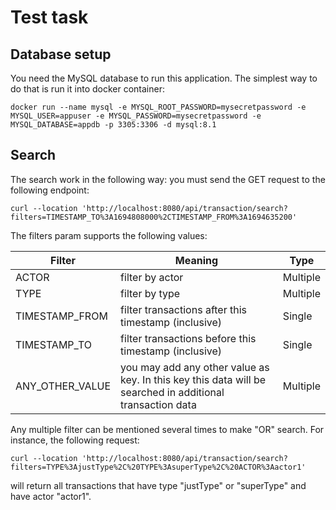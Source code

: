 # Test task

## Database setup

You need the MySQL database to run this application. The simplest way to do that is run it into docker container:

```
docker run --name mysql -e MYSQL_ROOT_PASSWORD=mysecretpassword -e MYSQL_USER=appuser -e MYSQL_PASSWORD=mysecretpassword -e MYSQL_DATABASE=appdb -p 3305:3306 -d mysql:8.1
```

## Search

The search work in the following way: you must send the GET request to the following endpoint:

```
curl --location 'http://localhost:8080/api/transaction/search?filters=TIMESTAMP_TO%3A1694808000%2CTIMESTAMP_FROM%3A1694635200'
```

The filters param supports the following values:

| Filter          | Meaning                                                                                                   | Type     |
|-----------------|-----------------------------------------------------------------------------------------------------------|----------|
| ACTOR           | filter by actor                                                                                           | Multiple |
| TYPE            | filter by type                                                                                            | Multiple |
| TIMESTAMP_FROM  | filter transactions after this timestamp (inclusive)                                                      | Single   |
| TIMESTAMP_TO    | filter transactions before this timestamp (inclusive)                                                     | Single   |
| ANY_OTHER_VALUE | you may add any other value as key. In this key this data will be searched in additional transaction data | Multiple |

Any multiple filter can be mentioned several times to make "OR" search. For instance, the following request:

```
curl --location 'http://localhost:8080/api/transaction/search?filters=TYPE%3AjustType%2C%20TYPE%3AsuperType%2C%20ACTOR%3Aactor1'
```

will return all transactions that have type "justType" or "superType" and have actor "actor1".